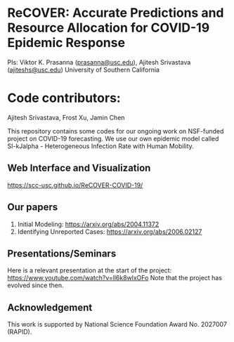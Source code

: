 # ReCOVER: Accurate Predictions and Resource Allocation for COVID-19 Epidemic Response

PIs: Viktor K. Prasanna (prasanna@usc.edu), Ajitesh Srivastava (ajiteshs@usc.edu)
University of Southern California

# Code contributors: 

Ajitesh Srivastava, Frost Xu, Jamin Chen

This repository contains some codes for our ongoing work on NSF-funded project on COVID-19 forecasting.
We use our own epidemic model called SI-kJalpha - Heterogeneous Infection Rate with Human Mobility.

## Web Interface and Visualization

https://scc-usc.github.io/ReCOVER-COVID-19/

## Our papers
1. Initial Modeling: https://arxiv.org/abs/2004.11372
2. Identifying Unreported Cases: https://arxiv.org/abs/2006.02127

## Presentations/Seminars

Here is a relevant presentation at the start of the project: https://www.youtube.com/watch?v=ll6k8wlxOFo
Note that the project has evolved since then.

## Acknowledgement

This work is supported by National Science Foundation Award No. 2027007 (RAPID).